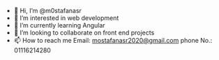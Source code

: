 - 👋 Hi, I’m @m0stafanasr
- 👀 I’m interested in web development
- 🌱 I’m currently learning Angular
- 💞️ I’m looking to collaborate on front end projects
- 📫 How to reach me 
  Email: mostafanasr2020@gmail.com
  phone No.: 01116214280

<!---
m0stafanasr/m0stafanasr is a ✨ special ✨ repository because its `README.md` (this file) appears on your GitHub profile.
You can click the Preview link to take a look at your changes.
--->
